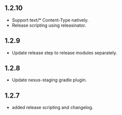 ## 1.2.10
* Support text/* Content-Type natively.
* Release scripting using releasinator.

## 1.2.9
* Update release step to release modules separately.

## 1.2.8
* Update nexus-staging gradle plugin.

## 1.2.7
* added release scripting and changelog.
